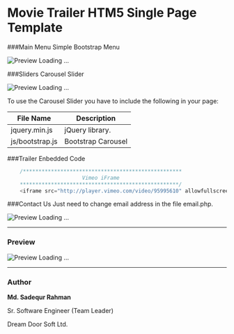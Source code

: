 # Movie Trailer HTM5 Single Page Template

###Main Menu
Simple Bootstrap Menu

![Preview Loading ...](http://image.sadequr.com/github/html_theme_movie_trailer/menu.png)



###Sliders
Carousel Slider

![Preview Loading ...](http://image.sadequr.com/github/html_theme_movie_trailer/slider.jpg)

To use the Carousel Slider you have to include the following in your page:

| File Name      | Description      |
| ---------------|------------------|
| jquery.min.js  |jQuery library.   |
| js/bootstrap.js|Bootstrap Carousel|



###Trailer
Enbedded Code
```php
    /***************************************************
                        Vimeo iFrame
    ***************************************************/
    <iframe src="http://player.vimeo.com/video/95995610" allowfullscreen></iframe>
```



###Contact Us
Just need to change email address in the file email.php.

![Preview Loading ...](http://image.sadequr.com/github/html_theme_movie_trailer/contact.png)





---
### Preview
![Preview Loading ...](http://image.sadequr.com/github/html_theme_movie_trailer/movie_trailer_template.jpg)



---
### Author
**Md. Sadequr Rahman**

Sr. Software Engineer (Team Leader)

Dream Door Soft Ltd.
